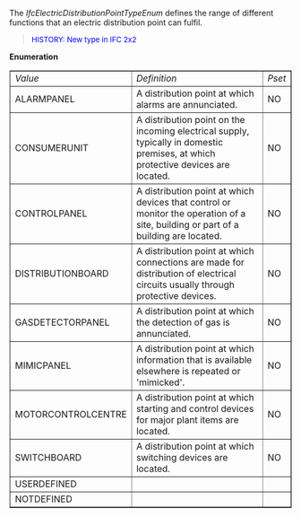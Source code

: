 ﻿The _IfcElectricDistributionPointTypeEnum_ defines the range of different functions that an electric distribution point can fulfil.

> <font color="#0000FF" size="-1"> HISTORY: New type in IFC
		  2x2</font>
> 


**Enumeration**

<table border="1"> 
		<tr> 
		  <td><i>Value</i></td> 
		  <td><i>Definition</i></td> 
		  <td><i>Pset</i></td> 
		</tr> 
		<tr> 
		  <td>ALARMPANEL</td> 
		  <td>A distribution point at which alarms are annunciated.</td> 
		  <td>NO</td> 
		</tr> 
		<tr> 
		  <td>CONSUMERUNIT</td> 
		  <td>A distribution point on the incoming electrical supply, typically
			 in domestic premises, at which protective devices are located.</td> 
		  <td>NO</td> 
		</tr> 
		<tr> 
		  <td>CONTROLPANEL</td> 
		  <td>A distribution point at which devices that control or monitor the
			 operation of a site, building or part of a building are located.</td> 
		  <td>NO</td> 
		</tr> 
		<tr> 
		  <td>DISTRIBUTIONBOARD</td> 
		  <td>A distribution point at which connections are made for distribution
			 of electrical circuits usually through protective devices.</td> 
		  <td>NO</td> 
		</tr> 
		<tr> 
		  <td>GASDETECTORPANEL</td> 
		  <td>A distribution point at which the detection of gas is
			 annunciated.</td> 
		  <td>NO</td> 
		</tr> 
		<tr> 
		  <td>MIMICPANEL</td> 
		  <td>A distribution point at which information that is available
			 elsewhere is repeated or 'mimicked'.</td> 
		  <td>NO</td> 
		</tr> 
		<tr> 
		  <td>MOTORCONTROLCENTRE</td> 
		  <td>A distribution point at which starting and control devices for
			 major plant items are located.</td> 
		  <td>NO</td> 
		</tr> 
		<tr> 
		  <td>SWITCHBOARD</td> 
		  <td>A distribution point at which switching devices are located.</td> 
		  <td>NO</td> 
		</tr> 
		<tr> 
		  <td>USERDEFINED</td> 
		  <td></td> 
		  <td></td> 
		</tr> 
		<tr> 
		  <td>NOTDEFINED</td> 
		  <td></td> 
		  <td></td> 
		</tr> 
	 </table>
